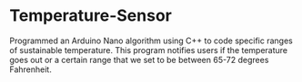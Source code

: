 # Temperature-Sensor

Programmed an Arduino Nano algorithm using C++ to code specific ranges of sustainable temperature. This program notifies users if the temperature goes out or a certain range that we set to be between 65-72 degrees Fahrenheit. 

